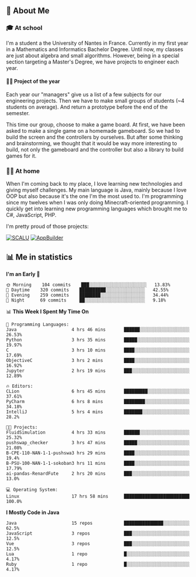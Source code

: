 ## 👀 About Me

### 🎓 At school

I'm a student a the University of Nantes in France. Currently in my first year in a Mathematics and Informatics Bachelor Degree. Until now, my classes are just about algebra and small algorithms. However, being in a special section targeting a Master's Degree, we have projects to engineer each year. 

#### 🔧🔬 Project of the year

Each year our "managers" give us a list of a few subjects for our engineering projects. Then we have to make small groups of students (~4 students on average). And return a prototype before the end of the semester.

This time our group, choose to make a game board. At first, we have been asked to make a single game on a homemade gameboard. So we had to build the screen and the controllers by ourselves. 
But after some thinking and brainstorming, we thought that it would be way more interesting to build, not only the gameboard and the controller but also a library to build games for it.

### 👨‍💻 At home

When I'm coming back to my place, I love learning new technologies and giving myself challenges. My main language is Java, mainly because I love OOP but also because it's the one I'm the most used to. I'm programming since my twelves when I was only doing Minecraft-oriented programming.  I quickly get into learning new programming languages which brought me to C#, JavaScript, PHP. 

I'm pretty proud of those projects:

[![SCALU](https://github-readme-stats.vercel.app/api/pin?username=renardfute&repo=SCALU)](https://github.com/renardfute/scalu)
[![AppBuilder](https://github-readme-stats.vercel.app/api/pin?username=pulsedev2&repo=AppBuilder)](https://github.com/pulsedev2/AppBuilder)

## 📊 Me in statistics
<!--START_SECTION:waka-->
**I'm an Early 🐤** 

```text
🌞 Morning    104 commits    ███░░░░░░░░░░░░░░░░░░░░░░   13.83% 
🌆 Daytime    320 commits    ██████████░░░░░░░░░░░░░░░   42.55% 
🌃 Evening    259 commits    ████████░░░░░░░░░░░░░░░░░   34.44% 
🌙 Night      69 commits     ██░░░░░░░░░░░░░░░░░░░░░░░   9.18%

```


📊 **This Week I Spent My Time On** 

```text
💬 Programming Languages: 
Java                     4 hrs 46 mins       ██████░░░░░░░░░░░░░░░░░░░   26.53% 
Python                   3 hrs 35 mins       █████░░░░░░░░░░░░░░░░░░░░   19.97% 
C                        3 hrs 10 mins       ████░░░░░░░░░░░░░░░░░░░░░   17.69% 
ObjectiveC               3 hrs 2 mins        ████░░░░░░░░░░░░░░░░░░░░░   16.92% 
Jupyter                  2 hrs 19 mins       ███░░░░░░░░░░░░░░░░░░░░░░   12.89%

🔥 Editors: 
CLion                    6 hrs 45 mins       █████████░░░░░░░░░░░░░░░░   37.61% 
PyCharm                  6 hrs 8 mins        ████████░░░░░░░░░░░░░░░░░   34.18% 
IntelliJ                 5 hrs 4 mins        ███████░░░░░░░░░░░░░░░░░░   28.2%

🐱‍💻 Projects: 
FluidSimulation          4 hrs 33 mins       ██████░░░░░░░░░░░░░░░░░░░   25.32% 
pushswap_checker         3 hrs 47 mins       █████░░░░░░░░░░░░░░░░░░░░   21.08% 
B-CPE-110-NAN-1-1-pushswa3 hrs 29 mins       ████░░░░░░░░░░░░░░░░░░░░░   19.4% 
B-PSU-100-NAN-1-1-sokoban3 hrs 11 mins       ████░░░░░░░░░░░░░░░░░░░░░   17.79% 
ai-pandas-RenardFute     2 hrs 20 mins       ███░░░░░░░░░░░░░░░░░░░░░░   13.0%

💻 Operating System: 
Linux                    17 hrs 58 mins      █████████████████████████   100.0%

```

**I Mostly Code in Java** 

```text
Java                     15 repos            ███████████████░░░░░░░░░░   62.5% 
JavaScript               3 repos             ███░░░░░░░░░░░░░░░░░░░░░░   12.5% 
Vue                      3 repos             ███░░░░░░░░░░░░░░░░░░░░░░   12.5% 
Lua                      1 repo              █░░░░░░░░░░░░░░░░░░░░░░░░   4.17% 
Ruby                     1 repo              █░░░░░░░░░░░░░░░░░░░░░░░░   4.17%

```



<!--END_SECTION:waka-->

